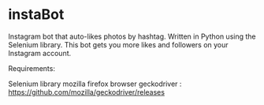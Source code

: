# instaBot
Instagram bot that auto-likes photos by hashtag. Written in Python using the Selenium library. This bot gets you more likes and followers on your Instagram account.

Requirements:

Selenium library 
mozilla firefox browser
geckodriver : https://github.com/mozilla/geckodriver/releases
